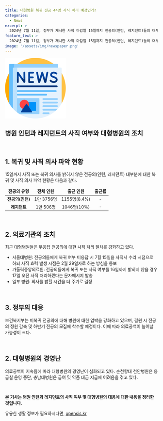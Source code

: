 ```yaml
---
title: 대형병원 복귀 전공 44명 사직 처리 예정인가?
categories:
  - News
excerpt: >
  2024년 7월 11일, 정부가 제시한 사직 마감일 15일까지 전공의(인턴, 레지던트)들의 대부분이 사직 또는 복귀 의사를 밝히지 않자 대형병원들이 이들에 대한 일괄 사직 처리 절차에 착수했다. 복귀 의사를 밝힌 전공의 비율은 낮아, 병원들은 사직 처리에 나서고 정부는 결원 규모가 확정되면 9월 수련 시작하는 등의 대책을 세우고 있으나 의료계는 의료공백 우려로 걱정하고 있다. 대형병원의 경영난도 확대 중이다.
feature_text: >
  2024년 7월 11일, 정부가 제시한 사직 마감일 15일까지 전공의(인턴, 레지던트)들의 대부분이 사직 또는 복귀 의사를 밝히지 않자 대형병원들이 이들에 대한 일괄 사직 처리 절차에 착수했다. 복귀 의사를 밝힌 전공의 비율은 낮아, 병원들은 사직 처리에 나서고 정부는 결원 규모가 확정되면 9월 수련 시작하는 등의 대책을 세우고 있으나 의료계는 의료공백 우려로 걱정하고 있다. 대형병원의 경영난도 확대 중이다.
image: '/assets/img/newspaper.png'
---
```


<p><img src="/assets/img/newspaper.png" alt="kimp 속보" /></p>

<h2>병원 인턴과 레지던트의 사직 여부와 대형병원의 조치</h2>

<p data-ke-size="size16">&nbsp;</p>

<h2 data-ke-size="size26">1. 복귀 및 사직 의사 파악 현황</h2>

<p>15일까지 사직 또는 복귀 의사를 밝히지 않은 전공의(인턴, 레지던트) 대부분에 대한 복귀 및 사직 의사 파악 현황은 다음과 같다.</p>

<table>
    <thead>
        <tr>
            <td style="text-align: center; height: 17px;"><b>전공의 유형</b></td>
            <td style="text-align: center; height: 17px;"><b>전체 인원</b></td>
            <td style="text-align: center; height: 17px;"><b>출근 인원</b></td>
            <td style="text-align: center; height: 17px;"><b>출근률</b></td>
        </tr>
    </thead>
    <tbody>
        <tr>
            <td style="text-align: center; height: 17px;"><b>전공의(인턴)</b></td>
            <td style="text-align: center; height: 17px;">1만 3756명</td>
            <td style="text-align: center; height: 17px;">1155명(8.4%)</td>
            <td style="text-align: center; height: 17px;">-</td>
        </tr>
        <tr>
            <td style="text-align: center; height: 17px;"><b>레지던트</b></td>
            <td style="text-align: center; height: 17px;">1만 506명</td>
            <td style="text-align: center; height: 17px;">1046명(10%)</td>
            <td style="text-align: center; height: 17px;">-</td>
        </tr>
    </tbody>
</table>

<p data-ke-size="size16">&nbsp;</p>

<h2 data-ke-size="size26">2. 의료기관의 조치</h2>

<p>최근 대형병원들은 무응답 전공의에 대한 사직 처리 절차를 강화하고 있다.</p>

<ul>
    <li>서울대병원: 전공의들에게 복귀 여부 미응답 시 7월 15일을 사직서 수리 시점으로 하되 사직 효력 발생 시점은 2월 29일자로 하는 방침을 통보</li>
    <li>가톨릭중앙의료원: 전공의들에게 복귀 또는 사직 여부를 16일까지 밝히지 않을 경우 17일 오전 사직 처리하겠다는 문자메시지 발송</li>
    <li>일부 병원: 의사를 밝힐 시간을 더 주기로 결정</li>
</ul>

<p data-ke-size="size16">&nbsp;</p>

<h2 data-ke-size="size26">3. 정부의 대응</h2>

<p>보건복지부는 미복귀 전공의에 대해 병원에 대한 압박을 강화하고 있으며, 결원 시 전공의 정원 감축 및 하반기 전공의 모집에 착수할 예정이다. 이에 따라 의료공백이 늘어날 가능성이 크다.</p>

<p data-ke-size="size16">&nbsp;</p>

<h2 data-ke-size="size26">2. 대형병원의 경영난</h2>

<p>의료공백이 지속됨에 따라 대형병원의 경영난이 심화되고 있다. 순천향대 천안병원은 응급실 운영 중단, 충남대병원은 급여 및 약품 대금 지급에 어려움을 겪고 있다.</p>

<p data-ke-size="size16">&nbsp;</p>

<p><strong>본 기사는 병원 인턴과 레지던트의 사직 여부 및 대형병원의 대응에 대한 내용을 정리한 것입니다.</strong></p>
유용한 생활 정보가 필요하시다면, <a href="https://opensis.kr" rel="dofollow">opensis.kr</a>


